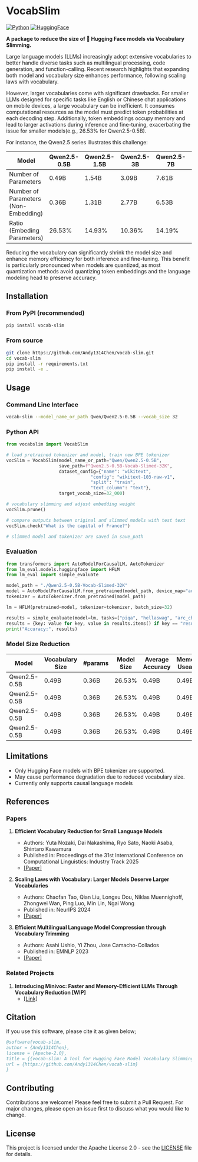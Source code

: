 # VocabSlim

[![Python](https://img.shields.io/badge/python-3670A0?logo=python&logoColor=ffdd54)](#) [![HuggingFace](https://img.shields.io/badge/%F0%9F%A4%97%20Hugging%20Face-red)](#) 

**A package to reduce the size of 🤗 Hugging Face models via Vocabulary Slimming.**

Large language models (LLMs) increasingly adopt extensive vocabularies to better handle diverse tasks such as multilingual processing, code generation, and function-calling. Recent research highlights that expanding both model and vocabulary size enhances performance, following scaling laws with vocabulary.

However, larger vocabularies come with significant drawbacks. For smaller LLMs designed for specific tasks like English or Chinese chat applications on mobile devices, a large vocabulary can be inefficient. It consumes computational resources as the model must predict token probabilities at each decoding step. Additionally, token embeddings occupy memory and lead to larger activations during inference and fine-tuning, exacerbating the issue for smaller models(e.g., 26.53% for Qwen2.5-0.5B).

For instance, the Qwen2.5 series illustrates this challenge:

| Model                                | Qwen2.5-0.5B | Qwen2.5-1.5B | Qwen2.5-3B | Qwen2.5-7B | Qwen2.5-14B | Qwen2.5-32B | Qwen2.5-72B |
| ------------------------------------ | ------------ | ------------ | ---------- | ---------- | ----------- | ----------- | ----------- |
| Number of Parameters                 | 0.49B        | 1.54B        | 3.09B      | 7.61B      | 14.7B       | 32.5B       | 72.7B       |
| Number of Parameters (Non-Embedding) | 0.36B        | 1.31B        | 2.77B      | 6.53B      | 13.1B       | 31.0B       | 70.0B       |
| Ratio (Embeding Parameters)          | 26.53%       | 14.93%       | 10.36%     | 14.19%     | 10.88%      | 4.61%       | 3.71%       |


Reducing the vocabulary can significantly shrink the model size and enhance memory efficiency for both inference and fine-tuning. This benefit is particularly pronounced when models are quantized, as most quantization methods avoid quantizing token embeddings and the language modeling head to preserve accuracy.



## Installation

### From PyPI (recommended)
```bash
pip install vocab-slim
```

### From source
```bash
git clone https://github.com/Andy1314Chen/vocab-slim.git
cd vocab-slim
pip install -r requirements.txt
pip install -e .
```


## Usage


### Command Line Interface
```bash
vocab-slim --model_name_or_path Qwen/Qwen2.5-0.5B --vocab_size 32
```

### Python API
```python
from vocabslim import VocabSlim

# load pretrained tokenizer and model, train new BPE tokenizer
vocSlim = VocabSlim(model_name_or_path="Qwen/Qwen2.5-0.5B",
                    save_path=f"Qwen2.5-0.5B-Vocab-Slimed-32K",
                    dataset_config={"name": "wikitext",
                                "config": "wikitext-103-raw-v1",
                                "split": "train",
                                "text_column": "text"},
                    target_vocab_size=32_000)

# vocabulary slimming and adjust embedding weight
vocSlim.prune()

# compare outputs between original and slimmed models with test text
vocSlim.check("What is the capital of France?")

# slimmed model and tokenizer are saved in save_path
```


### Evaluation

```python
from transformers import AutoModelForCausalLM, AutoTokenizer
from lm_eval.models.huggingface import HFLM
from lm_eval import simple_evaluate

model_path = "./Qwen2.5-0.5B-Vocab-Slimed-32K"
model = AutoModelForCausalLM.from_pretrained(model_path, device_map="auto").eval()
tokenizer = AutoTokenizer.from_pretrained(model_path)

lm = HFLM(pretrained=model, tokenizer=tokenizer, batch_size=32)

results = simple_evaluate(model=lm, tasks=["piqa", "hellaswag", "arc_challenge"])
results = {key: value for key, value in results.items() if key == "results"}
print("Accuracy:", results)
```

### Model Size Reduction
| Model        | Vocabulary Size | #params | Model Size | Average Accuracy | Memory Useage |
| ------------ | --------------- | ------- | ---------- | ---------------- | ------------- |
| Qwen2.5-0.5B | 0.49B           | 0.36B   | 26.53%     | 0.49B            | 0.49B         |
| Qwen2.5-0.5B | 0.49B           | 0.36B   | 26.53%     | 0.49B            | 0.49B         |
| Qwen2.5-0.5B | 0.49B           | 0.36B   | 26.53%     | 0.49B            | 0.49B         |
| Qwen2.5-0.5B | 0.49B           | 0.36B   | 26.53%     | 0.49B            | 0.49B         |


## Limitations
- Only Hugging Face models with BPE tokenizer are supported.
- May cause performance degradation due to reduced vocabulary size.
- Currently only supports causal language models

## References

### Papers
1. **Efficient Vocabulary Reduction for Small Language Models**
   - Authors: Yuta Nozaki, Dai Nakashima, Ryo Sato, Naoki Asaba, Shintaro Kawamura
   - Published in: Proceedings of the 31st International Conference on Computational Linguistics: Industry Track 2025
   - [[Paper]](https://arxiv.org/abs/2305.15020)

2. **Scaling Laws with Vocabulary: Larger Models Deserve Larger Vocabularies**
   - Authors: Chaofan Tao, Qian Liu, Longxu Dou, Niklas Muennighoff, Zhongwei Wan, Ping Luo, Min Lin, Ngai Wong
   - Published in: NeurIPS 2024
   - [[Paper]](https://arxiv.org/abs/2407.13623)

3. **Efficient Multilingual Language Model Compression through Vocabulary Trimming**
   - Authors: Asahi Ushio, Yi Zhou, Jose Camacho-Collados
   - Published in: EMNLP 2023
   - [[Paper]](https://arxiv.org/abs/2305.15020)

### Related Projects
1. **Introducing Minivoc: Faster and Memory-Efficient LLMs Through Vocabulary Reduction [WIP]**
   - [[Link]](https://kaitchup.substack.com/p/introducing-minivoc-faster-and-memory-llms)

## Citation

If you use this software, please cite it as given below;
```bibtex
@software{vocab-slim,
author = {Andy1314Chen},
license = {Apache-2.0},
title = {{vocab-slim: A Tool for Hugging Face Model Vocabulary Slimming}}
url = {https://github.com/Andy1314Chen/vocab-slim}
}
```

## Contributing
Contributions are welcome! Please feel free to submit a Pull Request. For major changes, please open an issue first to discuss what you would like to change.

## License
This project is licensed under the Apache License 2.0 - see the [LICENSE](LICENSE) file for details.